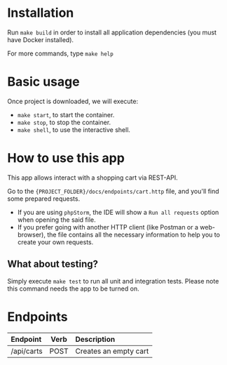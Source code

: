 # Installation
Run `make build` in order to install all application dependencies (you must have Docker installed).

For more commands, type `make help`

# Basic usage

Once project is downloaded, we will execute:
- `make start`, to start the container.
- `make stop`, to stop the container.
- `make shell`, to use the interactive shell.

# How to use this app
This app allows interact with a shopping cart via REST-API.

Go to the `{PROJECT_FOLDER}/docs/endpoints/cart.http` file, and you'll find some prepared requests.
- If you are using `phpStorm`, the IDE will show a `Run all requests` option when opening the said file.
- If you prefer going with another HTTP client (like Postman or a web-browser), the file contains all the necessary information to help you to create your own requests.

## What about testing?
Simply execute `make test` to run all unit and integration tests. Please note this command needs the app to be turned on.

# Endpoints


|     Endpoint    | Verb |                                                                             Description                                                                            |
|:---------------|:----:|:------------------------------------------------------------------------------------------------------------------------------------------------------------------|
| /api/carts   | POST | Creates an empty cart                                                                                                                    |
